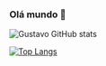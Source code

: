 ### Olá mundo 👋

![Gustavo GitHub stats](https://github-readme-stats.vercel.app/api?username=GustavoLima1&show_icons=true&theme=vision-friendly-dark)

[![Top Langs](https://github-readme-stats.vercel.app/api/top-langs/?username=GustavoLima1&layout=compact&title_color=##e8a805&bg_color=#0f0f0e)](https://github.com/anuraghazra/github-readme-stats)

<!--
**GustavoLima1/GustavoLima1** is a ✨ _special_ ✨ repository because its `README.md` (this file) appears on your GitHub profile.



Here are some ideas to get you started:

- 🔭 I’m currently working on ...
- 🌱 I’m currently learning ...
- 👯 I’m looking to collaborate on ...
- 🤔 I’m looking for help with ...
- 💬 Ask me about ...
- 📫 How to reach me: ...
- 😄 Pronouns: ...
- ⚡ Fun fact: ...
-->
